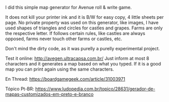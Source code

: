 I did this simple map generator for Avenue roll & write game. 

It does not kill your printer ink and it is B/W for easy copy, 4 little sheets per page.
No private property was used on this generator, like images, I have used shapes of triangles and circles for castles and grapes. Farms are only the respective letter.
If follows certain rules, like castles are always opposed, farms never touch other farms or castles, etc.

Don't mind the dirty code, as it was purelly a purelly experimental project.

Test it online:
http://avegen.ultracapsa.com.br/
Just inform at most 8 characters and it generates a map based on what you typed. If it is a good map you can print again using the same characters.


En Thread:
https://boardgamegeek.com/article/31003971

Tópico Pt-BR:
https://www.ludopedia.com.br/topico/28631/gerador-de-mapas-customizados-em-preto-e-branco